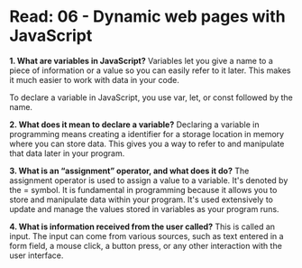 # Read: 06 - Dynamic web pages with JavaScript

**1. What are variables in JavaScript?**
Variables let you give a name to a piece of information or a value so you can easily refer to it later. This makes it much easier to work with data in your code. 

To declare a variable in JavaScript, you use var, let, or const followed by the name.

**2. What does it mean to declare a variable?**
Declaring a variable in programming means creating a identifier for a storage location in memory where you can store data. This gives you a way to refer to and manipulate that data later in your program.


**3. What is an “assignment” operator, and what does it do?**
The assignment operator is used to assign a value to a variable. It's denoted by the = symbol. It is fundamental in programming because it allows you to store and manipulate data within your program. It's used extensively to update and manage the values stored in variables as your program runs.

**4. What is information received from the user called?**
This is called an input. The input can come from various sources, such as text entered in a form field, a mouse click, a button press, or any other interaction with the user interface.